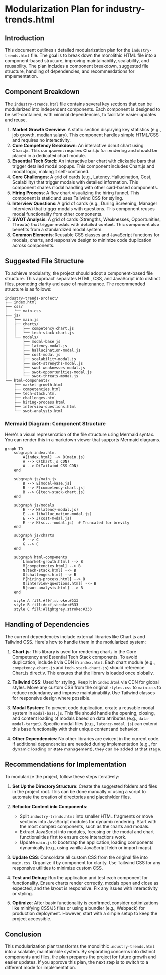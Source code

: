 # Modularization Plan for industry-trends.html

## Introduction
This document outlines a detailed modularization plan for the `industry-trends.html` file. The goal is to break down the monolithic HTML file into a component-based structure, improving maintainability, scalability, and reusability. The plan includes a component breakdown, suggested file structure, handling of dependencies, and recommendations for implementation.

## Component Breakdown
The `industry-trends.html` file contains several key sections that can be modularized into independent components. Each component is designed to be self-contained, with minimal dependencies, to facilitate easier updates and reuse.

1. **Market Growth Overview**: A static section displaying key statistics (e.g., job growth, median salary). This component handles simple HTML/CSS and requires no interactivity.
2. **Core Competency Breakdown**: An interactive donut chart using Chart.js. This component requires Chart.js for rendering and should be placed in a dedicated chart module.
3. **Essential Tech Stack**: An interactive bar chart with clickable bars that trigger detailed modal popups. This component includes Chart.js and modal logic, making it self-contained.
4. **Core Challenges**: A grid of cards (e.g., Latency, Hallucination, Cost, Scalability) that trigger modals with detailed information. This component shares modal handling with other card-based components.
5. **Hiring Process**: A flow chart visualizing the hiring funnel. This component is static and uses Tailwind CSS for styling.
6. **Interview Questions**: A grid of cards (e.g., During Screening, Manager Interview) that trigger modals with questions. This component reuses modal functionality from other components.
7. **SWOT Analysis**: A grid of cards (Strengths, Weaknesses, Opportunities, Threats) that trigger modals with detailed content. This component also benefits from a standardized modal system.
8. **Common Elements**: Reusable CSS classes and JavaScript functions for modals, charts, and responsive design to minimize code duplication across components.

## Suggested File Structure
To achieve modularity, the project should adopt a component-based file structure. This approach separates HTML, CSS, and JavaScript into distinct files, promoting clarity and ease of maintenance. The recommended structure is as follows:

```
industry-trends-project/
├── index.html
├── css/
│   └── main.css
├── js/
│   ├── main.js
│   ├── charts/
│   │   ├── competency-chart.js
│   │   └── tech-stack-chart.js
│   └── modals/
│       ├── modal-base.js
│       ├── latency-modal.js
│       ├── hallucination-modal.js
│       ├── cost-modal.js
│       ├── scalability-modal.js
│       ├── swot-strengths-modal.js
│       ├── swot-weaknesses-modal.js
│       ├── swot-opportunities-modal.js
│       └── swot-threats-modal.js
└── html-components/
    ├── market-growth.html
    ├── competencies.html
    ├── tech-stack.html
    ├── challenges.html
    ├── hiring-process.html
    ├── interview-questions.html
    └── swot-analysis.html
```

### Mermaid Diagram: Component Structure
Here's a visual representation of the file structure using Mermaid syntax. You can render this in a markdown viewer that supports Mermaid diagrams.

```mermaid
graph TD
    subgraph index.html
        A[index.html] --> B(main.js)
        A --> C(Chart.js CDN)
        A --> D(Tailwind CSS CDN)
    end

    subgraph js/main.js
        B --> E[modal-base.js]
        B --> F[competency-chart.js]
        B --> G[tech-stack-chart.js]
    end

    subgraph js/modals
        E --> H(latency-modal.js)
        E --> I(hallucination-modal.js)
        E --> J(cost-modal.js)
        E --> K(sc...-modal.js)  # Truncated for brevity
    end

    subgraph js/charts
        F --> C
        G --> C
    end

    subgraph html-components
        L[market-growth.html] --> B
        M[competencies.html] --> B
        N[tech-stack.html] --> B
        O[challenges.html] --> B
        P[hiring-process.html] --> B
        Q[interview-questions.html] --> B
        R[swot-analysis.html] --> B
    end

    style A fill:#f9f,stroke:#333
    style B fill:#ccf,stroke:#333
    style C fill:#lightgrey,stroke:#333
```

## Handling of Dependencies
The current dependencies include external libraries like Chart.js and Tailwind CSS. Here's how to handle them in the modularized system:

1. **Chart.js**: This library is used for rendering charts in the Core Competency and Essential Tech Stack components. To avoid duplication, include it via CDN in `index.html`. Each chart module (e.g., `competency-chart.js` and `tech-stack-chart.js`) should reference Chart.js directly. This ensures that the library is loaded once globally.

2. **Tailwind CSS**: Used for styling. Keep it in `index.html` via CDN for global styles. Move any custom CSS from the original `styles.css` to `main.css` to reduce redundancy and improve maintainability. Use Tailwind classes for responsive design where possible.

3. **Modal System**: To prevent code duplication, create a reusable modal system in `modal-base.js`. This file should handle the opening, closing, and content loading of modals based on data attributes (e.g., `data-modal-target`). Specific modal files (e.g., `latency-modal.js`) can extend this base functionality with their unique content and behavior.

4. **Other Dependencies**: No other libraries are evident in the current code. If additional dependencies are needed during implementation (e.g., for dynamic loading or state management), they can be added at that stage.

## Recommendations for Implementation
To modularize the project, follow these steps iteratively:

1. **Set Up the Directory Structure**: Create the suggested folders and files in the project root. This can be done manually or using a script to automate the creation of directories and placeholder files.
   
2. **Refactor Content into Components**:
   - Split `industry-trends.html` into smaller HTML fragments or move sections into JavaScript modules for dynamic rendering. Start with the most complex components, such as the charts and modals.
   - Extract JavaScript into modules, focusing on the modal and chart functionalities first to ensure core interactions work.
   - Update `main.js` to bootstrap the application, loading components dynamically (e.g., using vanilla JavaScript fetch or import maps).

3. **Update CSS**: Consolidate all custom CSS from the original file into `main.css`. Organize it by component for clarity. Use Tailwind CSS for any responsive utilities to minimize custom CSS.

4. **Test and Debug**: Run the application and test each component for functionality. Ensure charts render correctly, modals open and close as expected, and the layout is responsive. Fix any issues with interactivity or styling.

5. **Optimize**: After basic functionality is confirmed, consider optimizations like minifying CSS/JS files or using a bundler (e.g., Webpack) for production deployment. However, start with a simple setup to keep the project accessible.

## Conclusion
This modularization plan transforms the monolithic `industry-trends.html` into a scalable, maintainable system. By separating concerns into distinct components and files, the plan prepares the project for future growth and easier updates. If you approve this plan, the next step is to switch to a different mode for implementation.